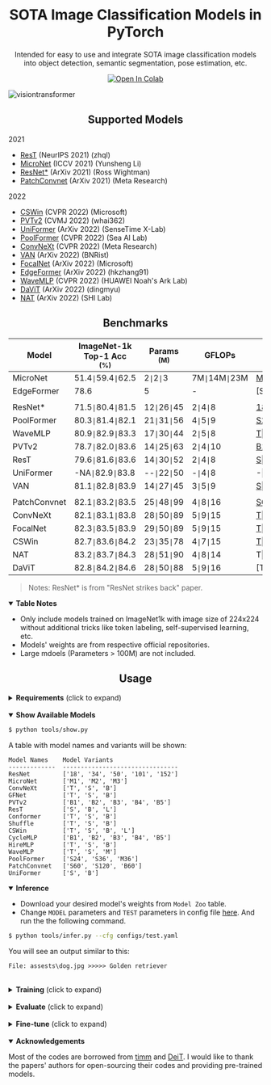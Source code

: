 # <div align="center">SOTA Image Classification Models in PyTorch</div>

<div align="center">
<p>Intended for easy to use and integrate SOTA image classification models into object detection, semantic segmentation, pose estimation, etc.</p>

<a href="https://colab.research.google.com/github/sithu31296/image-classification/blob/main/tutorial.ipynb"><img src="https://colab.research.google.com/assets/colab-badge.svg" alt="Open In Colab"></a>

</div>

![visiontransformer](assests/vit_banner.png)

## <div align="center">Supported Models</div>

2021
* [ResT](https://arxiv.org/abs/2105.13677v3) (NeurIPS 2021) (zhql)
* [MicroNet](https://arxiv.org/abs/2108.05894v1) (ICCV 2021) (Yunsheng Li)
* [ResNet*](https://arxiv.org/abs/2110.00476) (ArXiv 2021) (Ross Wightman)
* [PatchConvnet](https://arxiv.org/abs/2112.13692) (ArXiv 2021) (Meta Research)

2022
* [CSWin](https://arxiv.org/abs/2107.00652v2) (CVPR 2022) (Microsoft)
* [PVTv2](https://arxiv.org/abs/2106.13797) (CVMJ 2022) (whai362)
* [UniFormer](https://arxiv.org/abs/2201.09450) (ArXiv 2022) (SenseTime X-Lab)
* [PoolFormer](https://arxiv.org/abs/2111.11418) (CVPR 2022) (Sea AI Lab)
* [ConvNeXt](https://arxiv.org/abs/2201.03545) (CVPR 2022) (Meta Research)
* [VAN](https://arxiv.org/abs/2202.09741) (ArXiv 2022) (BNRist)
* [FocalNet](https://arxiv.org/abs/2203.11926) (ArXiv 2022) (Microsoft)
* [EdgeFormer](https://arxiv.org/abs/2203.03952) (ArXiv 2022) (hkzhang91)
* [WaveMLP](https://arxiv.org/abs/2111.12294) (CVPR 2022) (HUAWEI Noah's Ark Lab)
* [DaViT](https://arxiv.org/abs/2204.03645) (ArXiv 2022) (dingmyu)
* [NAT](https://arxiv.org/abs/2204.07143) (ArXiv 2022) (SHI Lab)


## <div align="center">Benchmarks</div>

Model | ImageNet-1k Top-1 Acc <br><sup>(%) | Params <br><sup>(M)  | GFLOPs | Variants & Weights
--- | --- | --- | --- | --- 
MicroNet | 51.4`\|`59.4`\|`62.5 | 2`\|`2`\|`3 | 7M`\|`14M`\|`23M | [M1][micronetw]\|[M2][micronetw]\|[M3][micronetw]
EdgeFormer | 78.6 | 5 | - | [S][]
||
ResNet* | 71.5`\|`80.4`\|`81.5 | 12`\|`26`\|`45 | 2`\|`4`\|`8 | [18][rsb18]\|[50][rsb50]\|[101][rsb101]
PoolFormer | 80.3`\|`81.4`\|`82.1 | 21`\|`31`\|`56 | 4`\|`5`\|`9 | [S24][pfs24]\|[S36][pfs36]\|[M36][pfm36]
WaveMLP | 80.9`\|`82.9`\|`83.3 | 17`\|`30`\|`44 | 2`\|`5`\|`8 | [T][wavet]\|[S][waves]\|[M][wavem]
PVTv2 | 78.7`\|`82.0`\|`83.6 | 14`\|`25`\|`63 | 2`\|`4`\|`10 | [B1][pvt1]\|[B2][pvt2]\|[B4][pvt4]
ResT | 79.6`\|`81.6`\|`83.6 | 14`\|`30`\|`52 | 2`\|`4`\|`8 | [S][rests]\|[B][restb]\|[L][restl]
UniFormer | -NA`\|`82.9`\|`83.8 | --`\|`22`\|`50 | -`\|`4`\|`8 | -\|[S][uniformers]\|[B][uniformerb]
VAN | 81.1`\|`82.8`\|`83.9 | 14`\|`27`\|`45 | 3`\|`5`\|`9 | [S][vans]\|[B][vanb]\|[L][vanl]
||
PatchConvnet | 82.1`\|`83.2`\|`83.5 | 25`\|`48`\|`99 | 4`\|`8`\|`16 | [S60][pcs60]\|[S120][pcs120]\|[B60][pcb60]
ConvNeXt | 82.1`\|`83.1`\|`83.8 | 28`\|`50`\|`89 | 5`\|`9`\|`15 | [T][convnextt]\|[S][convnexts]\|[B][convnextb]
FocalNet | 82.3`\|`83.5`\|`83.9 | 29`\|`50`\|`89 | 5`\|`9`\|`15 | [T][focalt]\|[S][focals]\|[B][focalb]
CSWin | 82.7`\|`83.6`\|`84.2 | 23`\|`35`\|`78 | 4`\|`7`\|`15 | [T][cswint]\|[S][cswins]\|[B][cswinb]
NAT | 83.2`\|`83.7`\|`84.3 | 28`\|`51`\|`90 | 4`\|`8`\|`14 | T\|S\|B
DaViT | 82.8`\|`84.2`\|`84.6 | 28`\|`50`\|`88 | 5`\|`9`\|`16 | [T][]\|[S][]\|[B]

> Notes: ResNet* is from "ResNet strikes back" paper.

<details open>
  <summary><strong>Table Notes</strong></summary>

* Only include models trained on ImageNet1k with image size of 224x224 without additional tricks like token labeling, self-supervised learning, etc.
* Models' weights are from respective official repositories.
* Large mdoels (Parameters > 100M) are not included. 

</details>


## <div align="center">Usage</div>

<details>
  <summary><strong>Requirements</strong> (click to expand)</summary>

* python >= 3.6
* torch >= 1.8.1
* torchvision >= 0.9.1

Other requirements can be installed with `pip install -r requirements.txt`.

</details>

<br>
<details open>
  <summary><strong>Show Available Models</strong></summary>

```bash
$ python tools/show.py
```

A table with model names and variants will be shown:

```
Model Names    Model Variants
-------------  --------------------------------
ResNet         ['18', '34', '50', '101', '152']
MicroNet       ['M1', 'M2', 'M3']
ConvNeXt       ['T', 'S', 'B']
GFNet          ['T', 'S', 'B']
PVTv2          ['B1', 'B2', 'B3', 'B4', 'B5']
ResT           ['S', 'B', 'L']
Conformer      ['T', 'S', 'B']
Shuffle        ['T', 'S', 'B']
CSWin          ['T', 'S', 'B', 'L']
CycleMLP       ['B1', 'B2', 'B3', 'B4', 'B5']
HireMLP        ['T', 'S', 'B']
WaveMLP        ['T', 'S', 'M']
PoolFormer     ['S24', 'S36', 'M36']
PatchConvnet   ['S60', 'S120', 'B60']
UniFormer      ['S', 'B']
```

</details>

<details open>
  <summary><strong>Inference</strong></summary>

* Download your desired model's weights from `Model Zoo` table.
* Change `MODEL` parameters and `TEST` parameters in config file [here](./configs/test.yaml). And run the the following command.

```bash
$ python tools/infer.py --cfg configs/test.yaml
```

You will see an output similar to this:

```
File: assests\dog.jpg >>>>> Golden retriever
```
</details>

<br>
<details>
  <summary><strong>Training</strong> (click to expand)</summary>

```bash
$ python tools/train.py --cfg configs/train.yaml
```

</details>

<br>
<details>
  <summary><strong>Evaluate</strong> (click to expand)</summary>

```bash
$ python tools/val.py --cfg configs/train.yaml
```

</details>

<br>
<details>
  <summary><strong>Fine-tune</strong> (click to expand)</summary>

Fine-tune on CIFAR-10:

```bash
$ python tools/finetune.py --cfg configs/finetune.yaml
```

</details>

<br>
<details open>
  <summary><strong>Acknowledgements</strong> </summary>

Most of the codes are borrowed from [timm](https://github.com/rwightman/pytorch-image-models) and [DeiT](https://github.com/facebookresearch/deit). I would like to thank the papers' authors for open-sourcing their codes and providing pre-trained models.

</details>


[cswint]: https://github.com/microsoft/CSWin-Transformer/releases/download/v0.1.0/cswin_tiny_224.pth
[cswins]: https://github.com/microsoft/CSWin-Transformer/releases/download/v0.1.0/cswin_small_224.pth
[cswinb]: https://github.com/microsoft/CSWin-Transformer/releases/download/v0.1.0/cswin_base_224.pth
[rests]: https://drive.google.com/file/d/18YGFK_ZqE_AXZ3cMLyM1Q-OnvWj0WlKZ/view?usp=sharing
[restb]: https://drive.google.com/file/d/1CdjkmikUM8tP6xKPGXXOlWdGJ9heIZqf/view?usp=sharing
[restl]: https://drive.google.com/file/d/1J60OCXwvlwbNiTwoRj-iLnGaAN9q0-g9/view?usp=sharing
[pvt1]: https://drive.google.com/file/d/1aM0KFE3f-qIpP3xfhihlULF0-NNuk1m7/view?usp=sharing
[pvt2]: https://drive.google.com/file/d/1snw4TYUCD5z4d3aaId1iBdw-yUKjRmPC/view?usp=sharing
[pvt4]: https://drive.google.com/file/d/1LW-0CFHulqeIxV2cai45t-FyLNKGc5l0/view?usp=sharing
[micronetw]: https://drive.google.com/drive/folders/1j4JSTcAh94U2k-7jCl_3nwbNi0eduM2P?usp=sharing
[pfs24]: https://github.com/sail-sg/poolformer/releases/download/v1.0/poolformer_s24.pth.tar
[pfs36]: https://github.com/sail-sg/poolformer/releases/download/v1.0/poolformer_s36.pth.tar
[pfm36]: https://github.com/sail-sg/poolformer/releases/download/v1.0/poolformer_m36.pth.tar
[rsb18]: https://github.com/rwightman/pytorch-image-models/releases/download/v0.1-rsb-weights/resnet18_a1_0-d63eafa0.pth
[rsb50]: https://github.com/rwightman/pytorch-image-models/releases/download/v0.1-rsb-weights/resnet50_a1_0-14fe96d1.pth
[rsb101]: https://github.com/rwightman/pytorch-image-models/releases/download/v0.1-rsb-weights/resnet101_a1_0-cdcb52a9.pth
[pcs60]: https://dl.fbaipublicfiles.com/deit/s60_224_1k.pth
[pcs120]: https://dl.fbaipublicfiles.com/deit/s120_224_1k.pth
[pcb60]: https://dl.fbaipublicfiles.com/deit/b60_224_1k.pth
[convnextt]: https://dl.fbaipublicfiles.com/convnext/convnext_tiny_1k_224_ema.pth
[convnexts]: https://dl.fbaipublicfiles.com/convnext/convnext_small_1k_224_ema.pth
[convnextb]: https://dl.fbaipublicfiles.com/convnext/convnext_base_1k_224_ema.pth
[uniformers]: https://drive.google.com/file/d/1-uepH3Q3BhTmWU6HK-sGAGQC_MpfIiPD/view?usp=sharing
[uniformerb]: https://drive.google.com/file/d/1-wT39QazTGELxgrQIu6J12D3qcla3hui/view?usp=sharing
[wavet]: https://drive.google.com/file/d/1UHttXxHHGgy8ugwbfPqtxLyKIexLU4Q5/view?usp=sharing
[waves]: https://drive.google.com/file/d/17yaTAixP_j5Xu7B46P2_altAO8UhuEDw/view?usp=sharing
[wavem]: https://drive.google.com/file/d/1O8AbNRuVKsqbQ9lChYaz981AwVzkw-CR/view?usp=sharing
[vans]: https://drive.google.com/file/d/1LFsJHwxAs1TcXAjJ28G86_jwYwV8DzuG/view?usp=sharing
[vanb]: https://drive.google.com/file/d/1qApsgXCbngNYOji2UzJsfeEsPOu6dBo3/view?usp=sharing
[vanl]: https://drive.google.com/file/d/10n6u-W3IrqiCD-7wkotejV_1XiS9kuWF/view?usp=sharing
[focalt]: https://projects4jw.blob.core.windows.net/focalnet/release/classification/focalnet_tiny_lrf.pth
[focals]: https://projects4jw.blob.core.windows.net/focalnet/release/classification/focalnet_small_lrf.pth
[focalb]: https://projects4jw.blob.core.windows.net/focalnet/release/classification/focalnet_base_lrf.pth